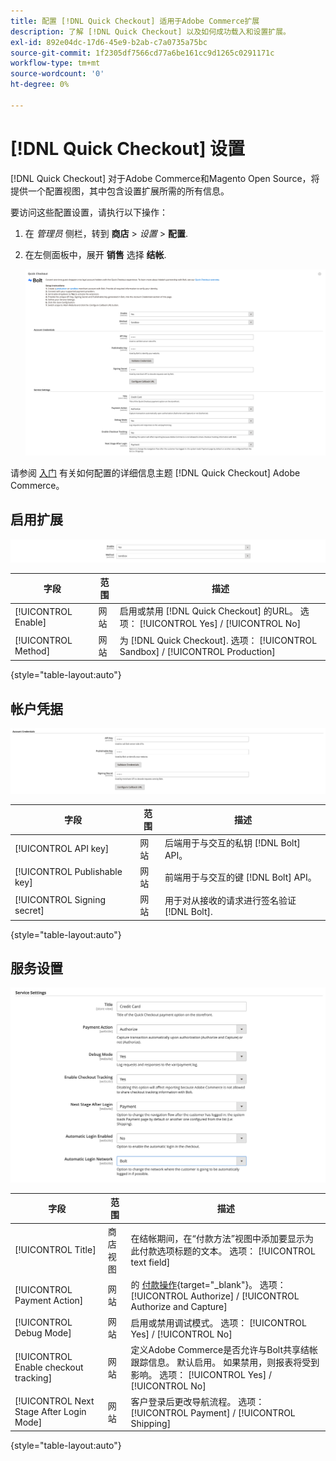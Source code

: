 ```yaml
---
title: 配置 [!DNL Quick Checkout] 适用于Adobe Commerce扩展
description: 了解 [!DNL Quick Checkout] 以及如何成功载入和设置扩展。
exl-id: 892e04dc-17d6-45e9-b2ab-c7a0735a75bc
source-git-commit: 1f2305df7566cd77a6be161cc9d1265c0291171c
workflow-type: tm+mt
source-wordcount: '0'
ht-degree: 0%

---
```


# [!DNL Quick Checkout] 设置

[!DNL Quick Checkout] 对于Adobe Commerce和Magento Open Source，将提供一个配置视图，其中包含设置扩展所需的所有信息。

要访问这些配置设置，请执行以下操作：

1. 在 _管理员_ 侧栏，转到 **商店** > _设置_ > **配置**.
1. 在左侧面板中，展开 **销售** 选择 **结帐**.

   ![快速结帐](assets/quick-checkout-main-view-admin.png)

请参阅 [入门](../quick-checkout/onboarding.md) 有关如何配置的详细信息主题 [!DNL Quick Checkout] Adobe Commerce。

## 启用扩展

![快速结帐](assets/enable-method.png)

| 字段 | 范围 | 描述 |
|---|---|---|
| [!UICONTROL Enable] | 网站 | 启用或禁用 [!DNL Quick Checkout] 的URL。 选项： [!UICONTROL Yes] / [!UICONTROL No] |
| [!UICONTROL Method] | 网站 | 为 [!DNL Quick Checkout]. 选项： [!UICONTROL Sandbox] / [!UICONTROL Production] |

{style=&quot;table-layout:auto&quot;}

## 帐户凭据

![快速结帐](assets/account-creds.png)

| 字段 | 范围 | 描述 |
|---|---|---|
| [!UICONTROL API key] | 网站 | 后端用于与交互的私钥 [!DNL Bolt] API。 |
| [!UICONTROL Publishable key] | 网站 | 前端用于与交互的键 [!DNL Bolt] API。 |
| [!UICONTROL Signing secret] | 网站 | 用于对从接收的请求进行签名验证 [!DNL Bolt]. |

{style=&quot;table-layout:auto&quot;}

## 服务设置

![快速结帐](assets/service-settings.png)

| 字段 | 范围 | 描述 |
|---|---|---|
| [!UICONTROL Title] | 商店视图 | 在结帐期间，在“付款方法”视图中添加要显示为此付款选项标题的文本。 选项： [!UICONTROL text field] |
| [!UICONTROL Payment Action] | 网站 | 的 [付款操作](https://docs.magento.com/user-guide/configuration/sales/payment-methods.html#payment-actions){target=&quot;_blank&quot;}。 选项： [!UICONTROL Authorize] / [!UICONTROL Authorize and Capture] |
| [!UICONTROL Debug Mode] | 网站 | 启用或禁用调试模式。 选项： [!UICONTROL Yes] / [!UICONTROL No] |
| [!UICONTROL Enable checkout tracking] | 网站 | 定义Adobe Commerce是否允许与Bolt共享结帐跟踪信息。 默认启用。 如果禁用，则报表将受到影响。 选项： [!UICONTROL Yes] / [!UICONTROL No] |
| [!UICONTROL Next Stage After Login Mode] | 网站 | 客户登录后更改导航流程。 选项： [!UICONTROL Payment] / [!UICONTROL Shipping] |

{style=&quot;table-layout:auto&quot;}
